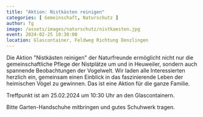 ```yaml
---
title: "Aktion: Nistkästen reinigen"
categories: [ Gemeinschaft, Naturschutz ]
author: fg
image: /assets/images/naturschutz/nistkaesten.jpg
event: 2024-02-25 10:30:00
location: Glascontainer, Feldweg Richtung Denzlingen
---
```

Die Aktion "Nistkästen reinigen" der Naturfreunde ermöglicht nicht nur die gemeinschaftliche Pflege der Nistplätze um und in Heuweiler, sondern auch spannende Beobachtungen der Vogelwelt. Wir laden alle Interessierten herzlich ein, gemeinsam einen Einblick in das faszinierende Leben der heimischen Vögel zu gewinnen. Das ist eine Aktion für die ganze Familie.

Treffpunkt ist am 25.02.2024 um 10:30 Uhr an den Glascontainern. 

Bitte Garten-Handschuhe mitbringen und gutes Schuhwerk tragen.
 